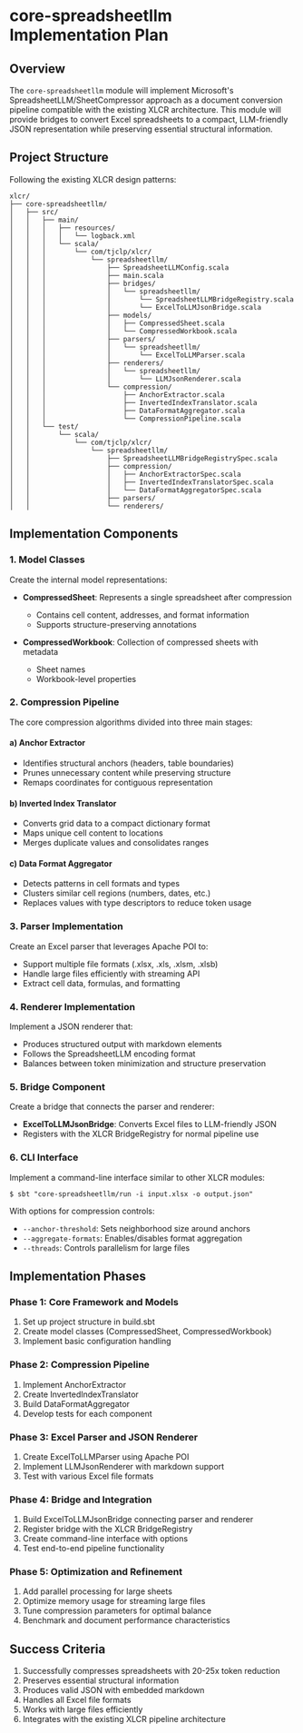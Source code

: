 # core-spreadsheetllm Implementation Plan

## Overview

The `core-spreadsheetllm` module will implement Microsoft's SpreadsheetLLM/SheetCompressor approach as a document conversion pipeline compatible with the existing XLCR architecture. This module will provide bridges to convert Excel spreadsheets to a compact, LLM-friendly JSON representation while preserving essential structural information.

## Project Structure

Following the existing XLCR design patterns:

```
xlcr/
├── core-spreadsheetllm/
│   ├── src/
│   │   ├── main/
│   │   │   ├── resources/
│   │   │   │   └── logback.xml
│   │   │   └── scala/
│   │   │       └── com/tjclp/xlcr/
│   │   │           └── spreadsheetllm/
│   │   │               ├── SpreadsheetLLMConfig.scala
│   │   │               ├── main.scala
│   │   │               ├── bridges/
│   │   │               │   └── spreadsheetllm/
│   │   │               │       └── SpreadsheetLLMBridgeRegistry.scala
│   │   │               │       └── ExcelToLLMJsonBridge.scala
│   │   │               ├── models/
│   │   │               │   ├── CompressedSheet.scala
│   │   │               │   └── CompressedWorkbook.scala
│   │   │               ├── parsers/
│   │   │               │   └── spreadsheetllm/
│   │   │               │       └── ExcelToLLMParser.scala
│   │   │               ├── renderers/
│   │   │               │   └── spreadsheetllm/
│   │   │               │       └── LLMJsonRenderer.scala
│   │   │               └── compression/
│   │   │                   ├── AnchorExtractor.scala
│   │   │                   ├── InvertedIndexTranslator.scala
│   │   │                   ├── DataFormatAggregator.scala
│   │   │                   └── CompressionPipeline.scala
│   │   └── test/
│   │       └── scala/
│   │           └── com/tjclp/xlcr/
│   │               └── spreadsheetllm/
│   │                   ├── SpreadsheetLLMBridgeRegistrySpec.scala
│   │                   ├── compression/
│   │                   │   ├── AnchorExtractorSpec.scala
│   │                   │   ├── InvertedIndexTranslatorSpec.scala
│   │                   │   └── DataFormatAggregatorSpec.scala
│   │                   ├── parsers/
│   │                   └── renderers/
```

## Implementation Components

### 1. Model Classes

Create the internal model representations:

- **CompressedSheet**: Represents a single spreadsheet after compression
  - Contains cell content, addresses, and format information
  - Supports structure-preserving annotations

- **CompressedWorkbook**: Collection of compressed sheets with metadata
  - Sheet names
  - Workbook-level properties

### 2. Compression Pipeline

The core compression algorithms divided into three main stages:

#### a) Anchor Extractor

- Identifies structural anchors (headers, table boundaries)
- Prunes unnecessary content while preserving structure
- Remaps coordinates for contiguous representation

#### b) Inverted Index Translator

- Converts grid data to a compact dictionary format
- Maps unique cell content to locations
- Merges duplicate values and consolidates ranges

#### c) Data Format Aggregator

- Detects patterns in cell formats and types
- Clusters similar cell regions (numbers, dates, etc.)
- Replaces values with type descriptors to reduce token usage

### 3. Parser Implementation

Create an Excel parser that leverages Apache POI to:

- Support multiple file formats (.xlsx, .xls, .xlsm, .xlsb)
- Handle large files efficiently with streaming API
- Extract cell data, formulas, and formatting

### 4. Renderer Implementation

Implement a JSON renderer that:

- Produces structured output with markdown elements
- Follows the SpreadsheetLLM encoding format
- Balances between token minimization and structure preservation

### 5. Bridge Component

Create a bridge that connects the parser and renderer:

- **ExcelToLLMJsonBridge**: Converts Excel files to LLM-friendly JSON
- Registers with the XLCR BridgeRegistry for normal pipeline use

### 6. CLI Interface 

Implement a command-line interface similar to other XLCR modules:

```
$ sbt "core-spreadsheetllm/run -i input.xlsx -o output.json"
```

With options for compression controls:
- `--anchor-threshold`: Sets neighborhood size around anchors
- `--aggregate-formats`: Enables/disables format aggregation
- `--threads`: Controls parallelism for large files

## Implementation Phases

### Phase 1: Core Framework and Models

1. Set up project structure in build.sbt
2. Create model classes (CompressedSheet, CompressedWorkbook)
3. Implement basic configuration handling

### Phase 2: Compression Pipeline

1. Implement AnchorExtractor
2. Create InvertedIndexTranslator
3. Build DataFormatAggregator
4. Develop tests for each component

### Phase 3: Excel Parser and JSON Renderer

1. Create ExcelToLLMParser using Apache POI
2. Implement LLMJsonRenderer with markdown support
3. Test with various Excel file formats

### Phase 4: Bridge and Integration

1. Build ExcelToLLMJsonBridge connecting parser and renderer
2. Register bridge with the XLCR BridgeRegistry
3. Create command-line interface with options
4. Test end-to-end pipeline functionality

### Phase 5: Optimization and Refinement

1. Add parallel processing for large sheets
2. Optimize memory usage for streaming large files
3. Tune compression parameters for optimal balance
4. Benchmark and document performance characteristics

## Success Criteria

1. Successfully compresses spreadsheets with 20-25x token reduction
2. Preserves essential structural information
3. Produces valid JSON with embedded markdown
4. Handles all Excel file formats
5. Works with large files efficiently
6. Integrates with the existing XLCR pipeline architecture